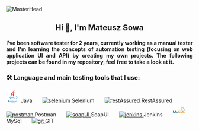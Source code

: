 
![MasterHead](https://www.lambdatest.com/resources/images/Software-Test-Management.gif)
<h2 align="center">Hi 👋, I'm Mateusz Sowa</h2>

<h4 align="justify">I've been software tester for 2 years, currently working as a manual tester and I'm learning the concepts of automation testing (focusing on web application UI and API) by creating my own projects. The following projects can be found in my repository, feel free to take a look at it.</h4>

<h3> 🛠 Language and main testing tools that I use:</h3>
 
 
<a href="https://www.java.com" target="_blank" rel="noreferrer"> <img src="https://raw.githubusercontent.com/devicons/devicon/master/icons/java/java-original.svg" alt="java" width="35" height="35"/> </a> Java &nbsp; &nbsp; &nbsp;
<a href="https://www.selenium.dev" target="_blank" rel="noreferrer"> <img src="https://raw.githubusercontent.com/detain/svg-logos/780f25886640cef088af994181646db2f6b1a3f8/svg/selenium-logo.svg" alt="selenium" width="35" height="35"/> </a> Selenium &nbsp; &nbsp; &nbsp;
<a href="https:/rest-assured.io" target="_blank" rel="noreferrer"> <img src="https://rest-assured.io/img/logo-transparent.png" alt="restAssured" width="35" height="35"/> </a> RestAssured &nbsp; &nbsp; &nbsp;
<a href="https://postman.com" target="_blank" rel="noreferrer"> <img src="https://www.vectorlogo.zone/logos/getpostman/getpostman-icon.svg" alt="postman" width="35" height="35"/> </a> Postman &nbsp; &nbsp; &nbsp;
<a href="https://www.soapui.org" target="_blank" rel="noreferrer"> <img src="https://icons.iconarchive.com/icons/papirus-team/papirus-apps/256/soapui-icon.png" alt="soapUI" width="35" height="35"/> </a> SoapUI &nbsp; &nbsp; &nbsp;
<a href="https://www.jenkins.io" target="_blank" rel="noreferrer"> <img src="https://www.vectorlogo.zone/logos/jenkins/jenkins-icon.svg" alt="jenkins" width="35" height="35"/> </a> Jenkins &nbsp; &nbsp; &nbsp;
<a href="https://www.mysql.com/" target="_blank" rel="noreferrer"> <img src="https://raw.githubusercontent.com/devicons/devicon/master/icons/mysql/mysql-original-wordmark.svg" alt="mysql" width="35" height="35"/> </a> MySql &nbsp; &nbsp; &nbsp;
<a href="https://git-scm.com/" target="_blank" rel="noreferrer"> <img src="https://www.vectorlogo.zone/logos/git-scm/git-scm-icon.svg" alt="git" width="35" height="35"/> </a> GIT

